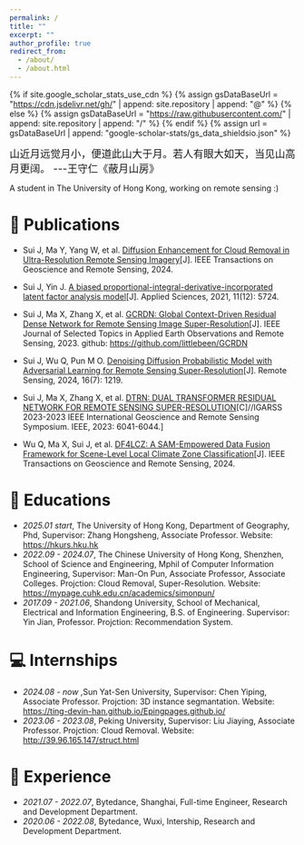 ```yaml
---
permalink: /
title: ""
excerpt: ""
author_profile: true
redirect_from: 
  - /about/
  - /about.html
---
```


{% if site.google_scholar_stats_use_cdn %}
{% assign gsDataBaseUrl = "https://cdn.jsdelivr.net/gh/" | append: site.repository | append: "@" %}
{% else %}
{% assign gsDataBaseUrl = "https://raw.githubusercontent.com/" | append: site.repository | append: "/" %}
{% endif %}
{% assign url = gsDataBaseUrl | append: "google-scholar-stats/gs_data_shieldsio.json" %}

<span class='anchor' id='about-me'></span>

<span style='font-size:large'>山近月远觉月小，便道此山大于月。若人有眼大如天，当见山高月更阔。 ---王守仁《蔽月山房》<span>
<div>A student in The University of Hong Kong, working on remote sensing :)</div>

# 📝 Publications 
- Sui J, Ma Y, Yang W, et al.  <a href='https://ieeexplore.ieee.org/abstract/document/10552304'>Diffusion Enhancement for Cloud Removal in Ultra-Resolution Remote Sensing Imagery</a>[J]. IEEE Transactions on Geoscience and Remote Sensing, 2024.
- Sui J, Yin J. <a href='https://www.mdpi.com/2076-3417/11/12/5724'>A biased proportional-integral-derivative-incorporated latent factor analysis model</a>[J]. Applied Sciences, 2021, 11(12): 5724.
- Sui J, Ma X, Zhang X, et al. <a href='https://ieeexplore.ieee.org/stamp/stamp.jsp?arnumber=10115440'>GCRDN: Global Context-Driven Residual Dense Network for Remote Sensing Image Super-Resolution</a>[J]. IEEE Journal of Selected Topics in Applied Earth Observations and Remote Sensing, 2023. github: <a href='https://github.com/littlebeen/GCRDN'>https://github.com/littlebeen/GCRDN</a>
- Sui J, Wu Q, Pun M O.  <a href='https://www.mdpi.com/2072-4292/16/7/1219'>Denoising Diffusion Probabilistic Model with Adversarial Learning for Remote Sensing Super-Resolution</a>[J]. Remote Sensing, 2024, 16(7): 1219.
- Sui J, Ma X, Zhang X, et al. <a href='https://mypage.cuhk.edu.cn/academics/simonpun/papers/IGARSS23-Jialu.pdf'>DTRN: DUAL TRANSFORMER RESIDUAL NETWORK FOR REMOTE SENSING SUPER-RESOLUTION</a>[C]//IGARSS 2023-2023 IEEE International Geoscience and Remote Sensing Symposium. IEEE, 2023: 6041-6044.]

- Wu Q, Ma X, Sui J, et al.  <a href='https://ieeexplore.ieee.org/abstract/document/10556641/'>DF4LCZ: A SAM-Empowered Data Fusion Framework for Scene-Level Local Climate Zone Classification</a>[J]. IEEE Transactions on Geoscience and Remote Sensing, 2024.

# 📖 Educations
- *2025.01 start*, The University of Hong Kong, Department of Geography, Phd, Supervisor: Zhang Hongsheng, Associate Professor. Website: <a href='https://hkurs.hku.hk'>https://hkurs.hku.hk</a>
- *2022.09 - 2024.07*, The Chinese University of Hong Kong, Shenzhen, School of Science and Engineering, Mphil of Computer Information Engineering, Supervisor: Man-On Pun, Associate Professor, Associate Colleges. Projction: Cloud Removal, Super-Resolution. Website: <a href='https://mypage.cuhk.edu.cn/academics/simonpun/'>https://mypage.cuhk.edu.cn/academics/simonpun/</a>
- *2017.09 - 2021.06*, Shandong University, School of Mechanical, Electrical and Information Engineering, B.S. of Engineering. Supervisor: Yin Jian, Professor. Projction: Recommendation System.

# 💻 Internships
- *2024.08 - now* ,Sun Yat-Sen University, Supervisor: Chen Yiping, Associate Professor. Projction: 3D instance segmantation. Website: <a href='https://ting-devin-han.github.io/Epingpages.github.io'>https://ting-devin-han.github.io/Epingpages.github.io/</a>
- *2023.06 - 2023.08*, Peking University, Supervisor: Liu Jiaying, Associate Professor. Projction: Cloud Removal. Website: <a href='http://39.96.165.147/struct.html'>http://39.96.165.147/struct.html</a>

# 💬 Experience
- *2021.07 - 2022.07*, Bytedance, Shanghai, Full-time Engineer, Research and Development Department.
- *2020.06 - 2022.08*, Bytedance, Wuxi, Intership, Research and Development Department.

